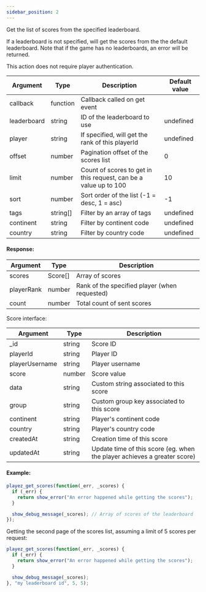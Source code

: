 ```yaml
---
sidebar_position: 2
---
```


Get the list of scores from the specified leaderboard. 

If a leaderboard is not specified, will get the scores from the the default leaderboard. Note that if the game has no leaderboards, an error will be returned.

This action does not require player authentication.

| Argument | Type | Description | Default value
| --- | --- | --- | --- |
| callback | function | Callback called on get event | 
| leaderboard | string | ID of the leaderboard to use | undefined |
| player | string | If specified, will get the rank of this playerId | undefined |
| offset | number | Pagination offset of the scores list | 0 |
| limit | number | Count of scores to get in this request, can be a value up to 100 | 10 |
| sort | number | Sort order of the list (-1 = desc, 1 = asc) | -1 |
| tags | string[] | Filter by an array of tags | undefined |
| continent | string | Filter by continent code | undefined
| country | string | Filter by country code | undefined

#### Response:

| Argument | Type | Description |
| --- | --- | --- |
| scores | Score[] | Array of scores | 
| playerRank | number | Rank of the specified player (when requested) |
| count | number | Total count of sent scores |

Score interface:

| Argument | Type | Description |
| --- | --- | --- |
| _id | string | Score ID | 
| playerId | string | Player ID |
| playerUsername | string | Player username |
| score | number | Score value | 
| data | string | Custom string associated to this score |
| group | string | Custom group key associated to this score |
| continent | string | Player's continent code |
| country | string | Player's country code |
| createdAt | string | Creation time of this score |
| updatedAt | string | Update time of this score (eg. when the player achieves a greater score) |

#### Example:

```js
playez_get_scores(function(_err, _scores) {
  if (_err) {
    return show_error("An error happened while getting the scores");
  }

  show_debug_message(_scores); // Array of scores of the leaderboard
});
```

Getting the second page of the scores list, assuming a limit of 5 scores per request:

```js
playez_get_scores(function(_err, _scores) {
  if (_err) {
    return show_error("An error happened while getting the scores");
  }

  show_debug_message(_scores);
}, "my leaderboard id", 5, 5);
```
